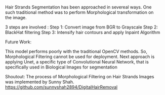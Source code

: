 Hair Strands Segmentation has been approached in severeal ways. One such traditional method was to perform Morphological transformation on the image.

3 steps are involved :
Step 1: Convert image from BGR to Grayscale
Step 2: BlackHat filtering
Step 3: Intensify hair contours and apply Inpaint Algorithm

Future Work: 

This model performs poorly with the traditional OpenCV methods. So, Morphological Filtering cannot be used for deployment.
Next approach is applying Unet, a specific type of Convolutional Neural Network, that is specifically used in Biological Images for segmentation

Shoutout: 
The process of Morphological Filtering on Hair Strands Images was implemented by Sunny Shah.
https://github.com/sunnyshah2894/DigitalHairRemoval
